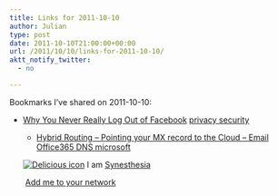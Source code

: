 ```yaml
---
title: Links for 2011-10-10
author: Julian
type: post
date: 2011-10-10T21:00:00+00:00
url: /2011/10/10/links-for-2011-10-10/
aktt_notify_twitter:
  - no

---
```

Bookmarks I&#8217;ve shared on 2011-10-10:

  * [Why You Never Really Log Out of Facebook][1] 
    [privacy security][2] </li> 
    
      * [Hybrid Routing &#8211; Pointing your MX record to the Cloud &#8211; Email][3] 
        [Office365 DNS microsoft][4] </li> </ul> 
        
        <p class="deliciouslink">
          <a href="https://del.icio.us/synesthesia" title="See all my bookmarks on del.icio.us"><img src="https://www.synesthesia.co.uk/images/deliciousicon.jpg" alt="Delicious icon" /></a>&nbsp;I am <a href="https://del.icio.us/synesthesia" title="See all my bookmarks on del.icio.us">Synesthesia</a>
        </p>
        
        <p class="deliciouslink">
          <a href="https://del.icio.us/network?add=synesthesia" title="Add me to your del.icio.us network"><img src="https://www.synesthesia.co.uk/images/add.gif" alt="" /></a>&nbsp;<a href="https://del.icio.us/network?add=synesthesia" title="Add me to your del.icio.us network">Add me to your network</a>
        </p>

 [1]: https://gawker.com/5844346/why-you-never-really-log-out-of-facebook
 [2]: https://www.delicious.com/synesthesia/privacy+security
 [3]: https://community.office365.com/en-us/w/exchange/514.aspx?CompanyType=CompanyTenant
 [4]: https://www.delicious.com/synesthesia/Office365+DNS+microsoft